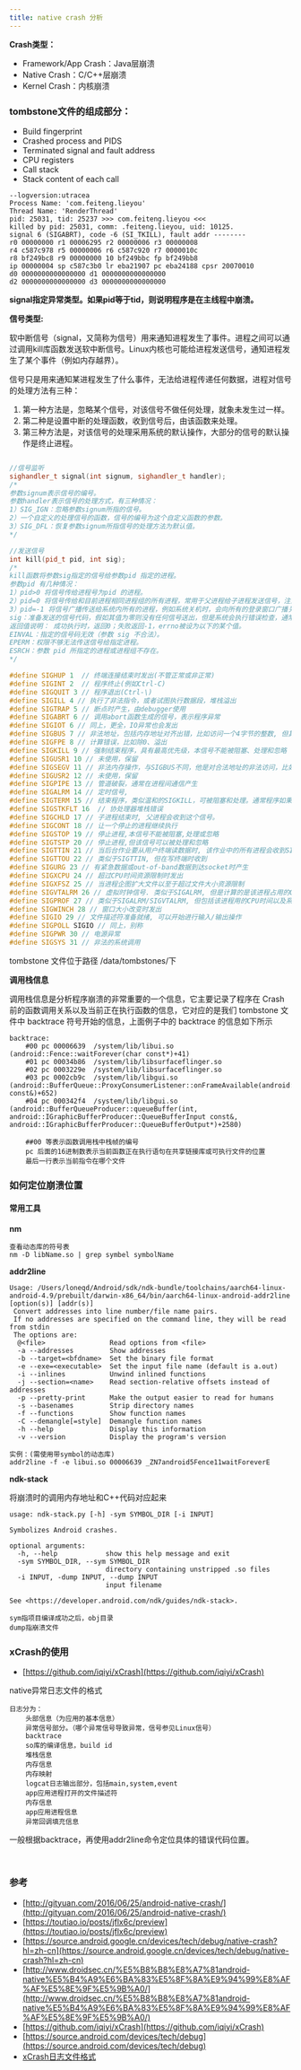 ```yaml
---
title: native crash 分析
---
```



**Crash类型：**

- Framework/App Crash：Java层崩溃
- Native Crash：C/C++层崩溃
- Kernel Crash：内核崩溃


### **tombstone文件的组成部分：**

- Build fingerprint
- Crashed process and PIDS
- Terminated signal and fault address
- CPU registers
- Call stack
- Stack content of each call

```
--logversion:utracea
Process Name: 'com.feiteng.lieyou'
Thread Name: 'RenderThread'
pid: 25031, tid: 25237 >>> com.feiteng.lieyou <<<
killed by pid: 25031, comm: .feiteng.lieyou, uid: 10125.
signal 6 (SIGABRT), code -6 (SI_TKILL), fault addr --------
r0 00000000 r1 00006295 r2 00000006 r3 00000008
r4 c587c978 r5 00000006 r6 c587c920 r7 0000010c
r8 bf249bc8 r9 00000000 10 bf249bbc fp bf249bb8
ip 00000004 sp c587c3b0 lr eba21907 pc eba24188 cpsr 20070010
d0 0000000000000000 d1 0000000000000000
d2 0000000000000000 d3 0000000000000000

```

<b>signal指定异常类型。如果pid等于tid，则说明程序是在主线程中崩溃。</b>

**信号类型:**

软中断信号（signal，又简称为信号）用来通知进程发生了事件。进程之间可以通过调用kill库函数发送软中断信号。Linux内核也可能给进程发送信号，通知进程发生了某个事件（例如内存越界）。

信号只是用来通知某进程发生了什么事件，无法给进程传递任何数据，进程对信号的处理方法有三种：

1. 第一种方法是，忽略某个信号，对该信号不做任何处理，就象未发生过一样。
2. 第二种是设置中断的处理函数，收到信号后，由该函数来处理。
3. 第三种方法是，对该信号的处理采用系统的默认操作，大部分的信号的默认操作是终止进程。


```C++

//信号监听
sighandler_t signal(int signum, sighandler_t handler);
/*
参数signum表示信号的编号。
参数handler表示信号的处理方式，有三种情况：
1）SIG_IGN：忽略参数signum所指的信号。
2）一个自定义的处理信号的函数，信号的编号为这个自定义函数的参数。
3）SIG_DFL：恢复参数signum所指信号的处理方法为默认值。
*/

//发送信号
int kill(pid_t pid, int sig);
/*
kill函数将参数sig指定的信号给参数pid 指定的进程。
参数pid 有几种情况：
1）pid>0 将信号传给进程号为pid 的进程。
2）pid=0 将信号传给和目前进程相同进程组的所有进程，常用于父进程给子进程发送信号，注意，发送信号者进程也会收到自己发出的信号。
3）pid=-1 将信号广播传送给系统内所有的进程，例如系统关机时，会向所有的登录窗口广播关机信息。
sig：准备发送的信号代码，假如其值为零则没有任何信号送出，但是系统会执行错误检查，通常会利用sig值为零来检验某个进程是否仍在运行。
返回值说明： 成功执行时，返回0；失败返回-1，errno被设为以下的某个值。
EINVAL：指定的信号码无效（参数 sig 不合法）。
EPERM：权限不够无法传送信号给指定进程。
ESRCH：参数 pid 所指定的进程或进程组不存在。
*/

#define SIGHUP 1  // 终端连接结束时发出(不管正常或非正常)
#define SIGINT 2  // 程序终止(例如Ctrl-C)
#define SIGQUIT 3 // 程序退出(Ctrl-\)
#define SIGILL 4 // 执行了非法指令，或者试图执行数据段，堆栈溢出
#define SIGTRAP 5 // 断点时产生，由debugger使用
#define SIGABRT 6 // 调用abort函数生成的信号，表示程序异常
#define SIGIOT 6 // 同上，更全，IO异常也会发出
#define SIGBUS 7 // 非法地址，包括内存地址对齐出错，比如访问一个4字节的整数, 但其地址不是4的倍数
#define SIGFPE 8 // 计算错误，比如除0、溢出
#define SIGKILL 9 // 强制结束程序，具有最高优先级，本信号不能被阻塞、处理和忽略
#define SIGUSR1 10 // 未使用，保留
#define SIGSEGV 11 // 非法内存操作，与SIGBUS不同，他是对合法地址的非法访问，比如访问没有读权限的内存，向没有写权限的地址写数据
#define SIGUSR2 12 // 未使用，保留
#define SIGPIPE 13 // 管道破裂，通常在进程间通信产生
#define SIGALRM 14 // 定时信号,
#define SIGTERM 15 // 结束程序，类似温和的SIGKILL，可被阻塞和处理。通常程序如果终止不了，才会尝试SIGKILL
#define SIGSTKFLT 16  // 协处理器堆栈错误
#define SIGCHLD 17 // 子进程结束时, 父进程会收到这个信号。
#define SIGCONT 18 // 让一个停止的进程继续执行
#define SIGSTOP 19 // 停止进程,本信号不能被阻塞,处理或忽略
#define SIGTSTP 20 // 停止进程,但该信号可以被处理和忽略
#define SIGTTIN 21 // 当后台作业要从用户终端读数据时, 该作业中的所有进程会收到SIGTTIN信号
#define SIGTTOU 22 // 类似于SIGTTIN, 但在写终端时收到
#define SIGURG 23 // 有紧急数据或out-of-band数据到达socket时产生
#define SIGXCPU 24 // 超过CPU时间资源限制时发出
#define SIGXFSZ 25 // 当进程企图扩大文件以至于超过文件大小资源限制
#define SIGVTALRM 26 // 虚拟时钟信号. 类似于SIGALRM, 但是计算的是该进程占用的CPU时间.
#define SIGPROF 27 // 类似于SIGALRM/SIGVTALRM, 但包括该进程用的CPU时间以及系统调用的时间
#define SIGWINCH 28 // 窗口大小改变时发出
#define SIGIO 29 // 文件描述符准备就绪, 可以开始进行输入/输出操作
#define SIGPOLL SIGIO // 同上，别称
#define SIGPWR 30 // 电源异常
#define SIGSYS 31 // 非法的系统调用
```

tombstone 文件位于路径 /data/tombstones/下


**调用栈信息**

调用栈信息是分析程序崩溃的非常重要的一个信息，它主要记录了程序在 Crash 前的函数调用关系以及当前正在执行函数的信息，它对应的是我们 tombstone 文件中 backtrace 符号开始的信息，上面例子中的 backtrace 的信息如下所示

```
backtrace:
    #00 pc 00006639  /system/lib/libui.so (android::Fence::waitForever(char const*)+41)
    #01 pc 00034b86  /system/lib/libsurfaceflinger.so
    #02 pc 0003229e  /system/lib/libsurfaceflinger.so
    #03 pc 0002cb9c  /system/lib/libgui.so (android::BufferQueue::ProxyConsumerListener::onFrameAvailable(android::BufferItem const&)+652)
    #04 pc 000342f4  /system/lib/libgui.so (android::BufferQueueProducer::queueBuffer(int, android::IGraphicBufferProducer::QueueBufferInput const&, android::IGraphicBufferProducer::QueueBufferOutput*)+2580)

    ##00 等表示函数调用栈中栈帧的编号
    pc 后面的16进制数表示当前函数正在执行语句在共享链接库或可执行文件的位置
    最后一行表示当前指令在哪个文件
```

### 如何定位崩溃位置

#### 常用工具


**nm**

```
查看动态库的符号表
nm -D libName.so | grep symbel symbolName
```

**addr2line**

```
Usage: /Users/loneqd/Android/sdk/ndk-bundle/toolchains/aarch64-linux-android-4.9/prebuilt/darwin-x86_64/bin/aarch64-linux-android-addr2line [option(s)] [addr(s)]
 Convert addresses into line number/file name pairs.
 If no addresses are specified on the command line, they will be read from stdin
 The options are:
  @<file>                Read options from <file>
  -a --addresses         Show addresses
  -b --target=<bfdname>  Set the binary file format
  -e --exe=<executable>  Set the input file name (default is a.out)
  -i --inlines           Unwind inlined functions
  -j --section=<name>    Read section-relative offsets instead of addresses
  -p --pretty-print      Make the output easier to read for humans
  -s --basenames         Strip directory names
  -f --functions         Show function names
  -C --demangle[=style]  Demangle function names
  -h --help              Display this information
  -v --version           Display the program's version

实例：(需使用带symbol的动态库)
addr2line -f -e libui.so 00006639 _ZN7android5Fence11waitForeverE  
```




**ndk-stack**

将崩溃时的调用内存地址和C++代码对应起来

```
usage: ndk-stack.py [-h] -sym SYMBOL_DIR [-i INPUT]

Symbolizes Android crashes.

optional arguments:
  -h, --help            show this help message and exit
  -sym SYMBOL_DIR, --sym SYMBOL_DIR
                        directory containing unstripped .so files
  -i INPUT, -dump INPUT, --dump INPUT
                        input filename

See <https://developer.android.com/ndk/guides/ndk-stack>.

sym指项目编译成功之后，obj目录
dump指崩溃文件
```


### xCrash的使用

- [https://github.com/iqiyi/xCrash](https://github.com/iqiyi/xCrash)

native异常日志文件的格式

```
日志分为：
    头部信息（为应用的基本信息）
    异常信号部分。（哪个异常信号导致异常，信号参见Linux信号）
    backtrace
    so库的编译信息，build id
    堆栈信息
    内存信息
    内存映射
    logcat日志输出部分，包括main,system,event
    app应用进程打开的文件描述符
    内存信息
    app应用进程信息
    异常回调填充信息
```

一般根据backtrace，再使用addr2line命令定位具体的错误代码位置。

<br/>

### 参考

- [http://gityuan.com/2016/06/25/android-native-crash/](http://gityuan.com/2016/06/25/android-native-crash/)
- [https://toutiao.io/posts/jflx6c/preview](https://toutiao.io/posts/jflx6c/preview)
- [https://source.android.google.cn/devices/tech/debug/native-crash?hl=zh-cn](https://source.android.google.cn/devices/tech/debug/native-crash?hl=zh-cn)
- [http://www.droidsec.cn/%E5%B8%B8%E8%A7%81android-native%E5%B4%A9%E6%BA%83%E5%8F%8A%E9%94%99%E8%AF%AF%E5%8E%9F%E5%9B%A0/](http://www.droidsec.cn/%E5%B8%B8%E8%A7%81android-native%E5%B4%A9%E6%BA%83%E5%8F%8A%E9%94%99%E8%AF%AF%E5%8E%9F%E5%9B%A0/)
- [https://github.com/iqiyi/xCrash](https://github.com/iqiyi/xCrash)
- [https://source.android.com/devices/tech/debug](https://source.android.com/devices/tech/debug)
- [xCrash日志文件格式](https://blog.csdn.net/cxmfzu/article/details/102624295)